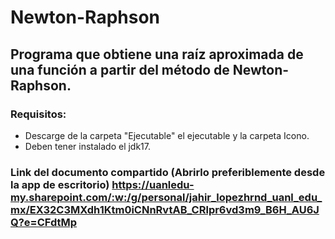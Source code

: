 # Newton-Raphson
## Programa que obtiene una raíz aproximada de una función a partir del método de Newton-Raphson.
### Requisitos:
- Descarge de la carpeta "Ejecutable" el ejecutable y la carpeta Icono.
- Deben tener instalado el jdk17.

### Link del documento compartido (Abrirlo preferiblemente desde la app de escritorio) https://uanledu-my.sharepoint.com/:w:/g/personal/jahir_lopezhrnd_uanl_edu_mx/EX32C3MXdh1Ktm0iCNnRvtAB_CRlpr6vd3m9_B6H_AU6JQ?e=CFdtMp
